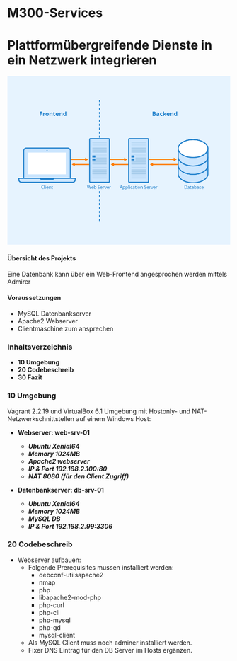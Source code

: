 # M300-Services

# Plattformübergreifende Dienste in ein Netzwerk integrieren

![mmdblayout](images/mmdblayout.png)

#### Übersicht des Projekts

Eine Datenbank kann über ein Web-Frontend angesprochen werden mittels Admirer

#### Voraussetzungen

* MySQL Datenbankserver 
* Apache2 Webserver
* Clientmaschine zum ansprechen

### Inhaltsverzeichnis

* **10 Umgebung**
* **20 Codebeschreib**
* **30 Fazit**

### 10 Umgebung

Vagrant 2.2.19 und VirtualBox 6.1 Umgebung mit Hostonly- und NAT-Netzwerkschnittstellen auf einem Windows Host:

- **Webserver: web-srv-01**
  - **_Ubuntu Xenial64_**
  - **_Memory 1024MB_**
  - **_Apache2 webserver_**
  - **_IP & Port 192.168.2.100:80_**
  - **_NAT 8080 (für den Client Zugriff)_**

- **Datenbankserver: db-srv-01**
  - **_Ubuntu Xenial64_**
  - **_Memory 1024MB_**
  - **_MySQL DB_**
  - **_IP & Port 192.168.2.99:3306_**

### 20 Codebeschreib
- Webserver aufbauen:
  - Folgende Prerequisites mussen installiert werden: 
    - debconf-utilsapache2
    - nmap
    - php
    - libapache2-mod-php
    - php-curl
    - php-cli
    - php-mysql
    - php-gd
    - mysql-client 
  - Als MySQL Client muss noch adminer installiert werden.
  - Fixer DNS Eintrag für den DB Server im Hosts ergänzen.
